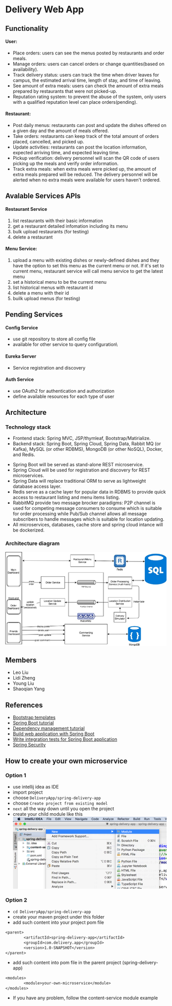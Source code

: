 # Delivery Web App

<!-- ## How to run web interface
* install maven that suits your platform
* `cd DeliveryApp/spring-delivery-app/web-app`
* `mvn clean spring-boot:run`
 -->
## Functionality

#### User:
* Place orders: users can see the menus posted by restaurants and order meals. 
* Manage orders: users can cancel orders or change quantities(based on availability). 
* Track delivery status: users can track the time when driver leaves for campus, the estimated arrival time, length of stay, and time of leaving.
* See amount of extra meals: users can check the amount of extra meals prepared by restaurants that were not picked-up.
* Reputation rating system: to prevent the abuse of the system, only users with a qualified reputation level can place orders(pending).

#### Restaurant:
* Post daily menus: restaurants can post and update the dishes offered on a given day and the amount of meals offered.
* Take orders: restaurants can keep track of the total amount of orders placed, cancelled, and picked up.
* Update activities: restaurants can post the location information, expected arriving time, and expected leaving time.
* Pickup verification: delivery personnel will scan the QR code of users picking up the meals and verify order information.
* Track extra meals: when extra meals were picked up, the amount of extra meals prepared will be reduced. The delivery personnel will be alerted when no extra meals were available for users haven't ordered.

## Avalable Services APIs
#### Restaurant Service
1. list restaurants with their basic information
2. get a restaurant detailed infomation including its menu
3. bulk upload restaurants (for testing)
4. delete a restaurant

#### Menu Service:
1. upload a menu with existing dishes or newly-defined dishes and they have the option to set this menu as the current menu or not. If it's set to current menu, restaurant service will call menu service to get the latest menu
2. set a historical menu to be the current menu
3. list historical menus with restaurant id
4. delete a menu with their id
5. builk upload menus (for testing)

## Pending Services
#### Config Service
* use git repository to store all config file
* available for other service to query configuration\

#### Eureka Server
* Service registration and discovery

#### Auth Service
* use OAuth2 for authentication and authorization
* define available resources for each type of user

## Architecture

### Technology stack
* Frontend stack: Spring MVC, JSP/thymleaf, Bootstrap/Matirialize.
* Backend stack: Spring Boot, Spring Cloud, Spring Data, Rabbit MQ (or Kafka), MySQL (or other RDBMS), MongoDB (or other NoSQL), Docker, and Redis.

- Spring Boot will be served as stand-alone REST microservice.
- Spring Cloud will be used for registration and discovery for REST microservices.
- Spring Data will replace traditional ORM to serve as lightweight database access layer.
- Redis serve as a cache layer for popular data in RDBMS to provide quick access to restaurant listing and menu items listing.
- RabbitMQ provide two message brocker paradigms: P2P channel is used for competing message consumers to consume which is suitable for order processing while Pub/Sub channel allows all message subscribers to handle messages which is suitable for location updating.
- All microservices, databases, cache store and spring cloud intance will be dockerized.


### Architecture diagram
![diagram](https://github.com/benjasy1993/DeliveryApp/blob/master/images/diagram.jpg "Architecture Diagram")


## Members

* Leo Liu 
* Lidi Zheng 
* Young Liu 
* Shaoqian Yang 

## References

* [Bootstrap templates](https://startbootstrap.com/template-categories/all/)
* [Spring Boot tutorial](https://spring.io/guides/gs/spring-boot/)
* [Dependency management tutorial](https://maven.apache.org/guides/introduction/introduction-to-dependency-mechanism.html)
* [Build web application with Spring Boot](http://www.springboottutorial.com/creating-web-application-with-spring-boot)
* [Write integration tests for Spring Boot application](http://www.springboottutorial.com/integration-testing-for-spring-boot-rest-services)
* [Spring Security](http://www.baeldung.com/security-spring)

## How to create your own microservice
### Option 1
* use intellij idea as IDE
* import project
* choose `DeliveryApp/spring-delivery-app`
* choose `Create project from existing model`
* `next` all the way down until you open the project
* create your child module like this
![submodule](https://github.com/benjasy1993/DeliveryApp/blob/master/images/submodule.jpg "create a sub module")

### Option 2
* `cd DeliveryApp/spring-delivery-app`
* create your maven project under this folder
* add such content into your project pom file
```
<parent>
        <artifactId>spring-delivery-app</artifactId>
        <groupId>com.delivery.app</groupId>
        <version>1.0-SNAPSHOT</version>
</parent>
```
* add such content into pom file in the parent project (spring-delivery-app)
```
<modules>
        <module>your-own-microservice</module>
</modules>
```
* If you have any problem, follow the content-service module example

